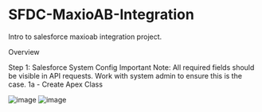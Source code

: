 # SFDC-MaxioAB-Integration
Intro to salesforce maxioab integration project.

Overview

Step 1: Salesforce System Config
  Important Note: All required fields should be visible in API requests. Work with system admin to ensure this is the case.
1a - Create Apex Class


  ![image](https://github.com/user-attachments/assets/c9fd78d8-820f-4d91-848e-236ea0786f37)
![image](https://github.com/user-attachments/assets/67f51bff-7d73-4608-875f-871a9fe0ad83)
